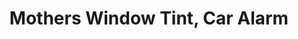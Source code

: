 ---
title: "Mothers Window Tint, Car Alarm"
url: /san-antonio/mothers-window-tint-car-alarm-bandera-road/
shop: Autoteile
---